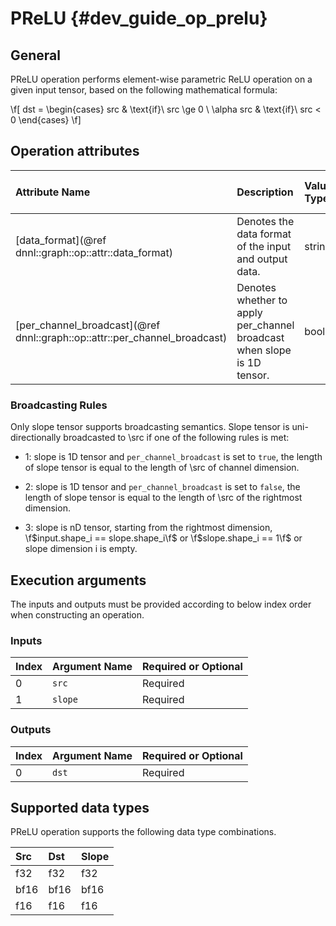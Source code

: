 PReLU {#dev_guide_op_prelu}
===========================

## General

PReLU operation performs element-wise parametric ReLU operation on a given
input tensor, based on the following mathematical formula:

\f[ dst = \begin{cases} src & \text{if}\ src \ge 0 \\
    \alpha src & \text{if}\ src < 0 \end{cases} \f]

## Operation attributes

| Attribute Name                                                             | Description                                                             | Value Type | Supported Values         | Required or Optional |
|:---------------------------------------------------------------------------|:------------------------------------------------------------------------|:-----------|:-------------------------|:---------------------|
| [data_format](@ref dnnl::graph::op::attr::data_format)                     | Denotes the data format of the input and output data.                   | string     | `NCX`, `NXC`(default)    | Optional             |
| [per_channel_broadcast](@ref dnnl::graph::op::attr::per_channel_broadcast) | Denotes whether to apply per_channel broadcast when slope is 1D tensor. | bool       | `false`, `true`(default) | Optional             |

### Broadcasting Rules

Only slope tensor supports broadcasting semantics. Slope tensor is
uni-directionally broadcasted to \src if one of the following rules is met:

- 1: slope is 1D tensor and `per_channel_broadcast` is set to `true`, the
  length of slope tensor is equal to the length of \src of channel dimension.

- 2: slope is 1D tensor and `per_channel_broadcast` is set to `false`, the
  length of slope tensor is equal to the length of \src of the rightmost
  dimension.

- 3: slope is nD tensor, starting from the rightmost dimension,
  \f$input.shape_i == slope.shape_i\f$ or \f$slope.shape_i == 1\f$ or
  slope dimension i is empty.

## Execution arguments

The inputs and outputs must be provided according to below index order when
constructing an operation.

### Inputs

| Index | Argument Name | Required or Optional |
|:------|:--------------|:---------------------|
| 0     | `src`         | Required             |
| 1     | `slope`       | Required             |

### Outputs

| Index | Argument Name | Required or Optional |
|:------|:--------------|:---------------------|
| 0     | `dst`         | Required             |

## Supported data types

PReLU operation supports the following data type combinations.

| Src  | Dst  | Slope |
|:-----|:-----|:------|
| f32  | f32  | f32   |
| bf16 | bf16 | bf16  |
| f16  | f16  | f16   |
